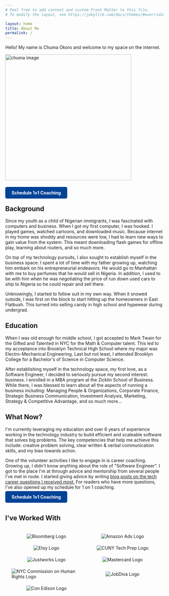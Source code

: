 ```yaml
---
# Feel free to add content and custom Front Matter to this file.
# To modify the layout, see https://jekyllrb.com/docs/themes/#overriding-theme-defaults

layout: home
title: About Me
permalink: /
---
```

<link rel="icon" type="image/png" href="{{ site.baseurl }}/assets/favicon/favicon-48x48.png" sizes="48x48" />
<link rel="icon" type="image/svg+xml" href="{{ site.baseurl }}/assets/favicon/favicon.svg" />
<link rel="shortcut icon" href="{{ site.baseurl }}/assets/favicon/favicon.ico" />
<link rel="apple-touch-icon" sizes="180x180" href="{{ site.baseurl }}/assets/favicon/apple-touch-icon.png" />
<link rel="manifest" href="{{ site.baseurl }}/assets/favicon/site.webmanifest" />

<!-- About Section -->
<section id="about">
  <p>
    Hello! My name is Chuma Okoro and welcome to my space on the internet.
  </p>
  <img src="{{ site.baseurl }}/assets/IMG_7400.JPG" alt="chuma image" width="400" style="max-width: 100%;"/>
  <br/>
  <br/>
  <p>
    <a href="https://calendly.com/chumomega/free-consult" target="_blank" class="cta-button">Schedule 1v1 Coaching</a>
  </p>

  <h2>Background</h2>
  <p>
    Since my youth as a child of Nigerian immigrants, I was fascinated with computers and business. When I got my first computer, I was hooked. I played games, watched cartoons, and downloaded music. Because internet in my home was shoddy and resources were low, I had to learn new ways to gain value from the system. This meant downloading flash games for offline play, learning about routers, and so much more. 
  </p>
  <p>
    On top of my technology pursuits, I also sought to establish myself in the business space. I spent a lot of time with my father growing up, watching him embark on his entrepreneurial endeavors. He would go to Manhattan with me to buy perfumes that he would sell in Nigeria. In addition, I used to be with him when he was negotiating the price of run down used cars to ship to Nigeria so he could repair and sell there.
  </p>
  <p>
    Unknowingly, I started to follow suit in my own way. When it snowed outside, I was first on the block to start hitting up the homeowners in East Flatbush. This turned into selling candy in high school and hypewear during undergrad. 
  </p>
  <h2>Education</h2>
  <p>
    When I was old enough for middle school, I got accepted to Mark Twain for the Gifted and Talented in NYC for the Math & Computer talent. This led to my acceptance into Brooklyn Technical High School where my major was Electro-Mechanical Engineering. Last but not least, I attended Brooklyn College for a Bachelor's of Science in Computer Science.
  </p>
  <p>
    After establishing myself in the technology space, my first love, as a Software Engineer, I decided to seriously pursue my second interest: business. I enrolled in a MBA program at the Zicklin School of Business. While there, I was blessed to learn about all the aspects of running a business including: Managing People & Organizations, Corporate Finance, Strategic Business Communication, Investment Analysis, Marketing, Strategy & Competitive Advantage, and so much more...
  </p>
  <h2>What Now?</h2>
  <p>
    I'm currently leveraging my education and over 6 years of experience working in the technology industry to build efficient and scaleable software that solves big problems. The key competencies that help me achieve this include: creative problem solving, clear written & verbal communication skills, and my bias towards action.
  </p>
  <p>
    One of the volunteer activities I like to engage in is career coaching. Growing up, I didn't know anything about the role of "Software Engineer". I got to the place I'm at through advice and mentorship from several people I've met in route. I started giving advice by writing <a href="https://chumomega.medium.com/list/recruiting-season-set-yourself-up-for-success-8d48c618701e"  target="_blank">blog posts on the tech career questions I received most.</a> For readers who have more questions, I've also opened up my schedule for 1 on 1 coaching.
  </p>
  <a href="https://calendly.com/chumomega/free-consult" target="_blank" class="cta-button">Schedule 1v1 Coaching</a>
</section>
<br/>
<section id="logos">
  <h2>I've Worked With</h2>
  <div class="logo-grid">
    <div class="logo-item"><img src="{{ site.baseurl }}/assets/Bloomberg_logo.svg" alt="Bloomberg Logo"></div>
    <div class="logo-item"><img src="{{ site.baseurl }}/assets/amazon_ads.jpg" alt="Amazon Ads Logo"></div>
    <div class="logo-item"><img src="{{ site.baseurl }}/assets/Etsy_logo.png" alt="Etsy Logo"></div>
    <div class="logo-item"><img src="{{ site.baseurl }}/assets/cuny_tech_prep_logo.png" alt="CUNY Tech Prep Logo"></div>
    <div class="logo-item"><img src="{{ site.baseurl }}/assets/justworks_logo.png" alt="Justworks Logo"></div>
    <div class="logo-item"><img src="{{ site.baseurl }}/assets/Mastercard-logo.svg" alt="Mastercard Logo"></div>
    <div class="logo-item"><img src="{{ site.baseurl }}/assets/nyc_cchr_logo.jpg" alt="NYC Commission on Human Rights Logo"></div>
    <div class="logo-item"><img src="{{ site.baseurl }}/assets/JobDiva-Logo.png" alt="JobDiva Logo"></div>
    <div class="logo-item"><img src="{{ site.baseurl }}/assets/ConEd_logo.svg" alt="Con Edison Logo"></div>
  </div>
</section>

<!-- Styles -->
<style>
  .cta-button {
    background-color: #014397; /* Secondary color */
    color: #fff;
    padding: 10px 20px;
    border-radius: 5px;
    text-decoration: none;
    font-weight: bold;
  }

  .cta-button:hover {
    transform: scale(1.1); /* Slightly enlarge the button */
    box-shadow: 0 4px 10px rgba(0, 0, 0, 0.2); /* Add a subtle shadow */
    text-decoration: none; /* Remove underline on hover */
  }

  .cta-button:active {
    background-color: #014397; /* Maintain color after click */
    color: #fff; /* White text remains */
    text-decoration: none; /* Ensure no underline */
  }

  .cta-button:visited {
    background-color: #014397; /* Match default color to avoid dark blue */
    color: #fff; /* Keep white text */
    text-decoration: none; /* Remove underline for visited */
  }

  .logo-grid {
    display: grid;
    grid-template-columns: repeat(auto-fit, minmax(150px, 1fr));
    gap: 20px;
    justify-items: center;
    align-items: center;
    padding: 20px;
  }

  .logo-item img {
    max-height: 100px; /* Limit logo height */
    width: auto; /* Ensure proportional scaling */
  }
</style>

<script>
  document.addEventListener("DOMContentLoaded", function() {
        addAnchorsToHeaders();
  });
</script>